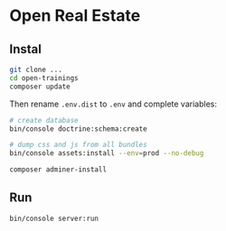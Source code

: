 # Open Real Estate

## Instal

```bash
git clone ...
cd open-trainings
composer update
```

Then rename `.env.dist` to `.env` and complete variables:

```bash
# create database
bin/console doctrine:schema:create 

# dump css and js from all bundles
bin/console assets:install --env=prod --no-debug

composer adminer-install
```

## Run

```bash
bin/console server:run
```
